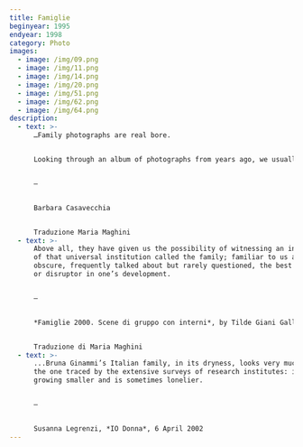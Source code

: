 ```yaml
---
title: Famiglie
beginyear: 1995
endyear: 1998
category: Photo
images:
  - image: /img/09.png
  - image: /img/11.png
  - image: /img/14.png
  - image: /img/20.png
  - image: /img/51.png
  - image: /img/62.png
  - image: /img/64.png
description:
  - text: >-
      …Family photographs are real bore.


      Looking through an album of photographs from years ago, we usually feel unhappy or horribly embarrassed about a tragically fashionable hairstyle or sweater. You see familiar faces, tables laden with cakes and candles, Christmas tree, graduation parties, wedding, christenings and holidays.


      —


      Barbara Casavecchia


      Traduzione Maria Maghini
  - text: >-
      Above all, they have given us the possibility of witnessing an inside view
      of that universal institution called the family; familiar to us and yet
      obscure, frequently talked about but rarely questioned, the best protector
      or disruptor in one’s development. 


      —


      *Famiglie 2000. Scene di gruppo con interni*, by Tilde Giani Gallino, Einaudi, Torino 2000.


      Traduzione di Maria Maghini
  - text: >-
      ...Bruna Ginammi’s Italian family, in its dryness, looks very much like
      the one traced by the extensive surveys of research institutes: it is
      growing smaller and is sometimes lonelier.


      —


      Susanna Legrenzi, *IO Donna*, 6 April 2002
---
```

